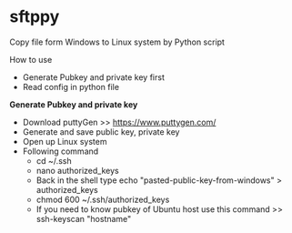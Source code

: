 # sftppy
Copy file form Windows to Linux system by Python script

How to use
- Generate Pubkey and private key first
- Read config in python file

**Generate Pubkey and private key**
- Download puttyGen >> https://www.puttygen.com/
- Generate and save public key, private key
- Open up Linux system
- Following command
  - cd ~/.ssh
  - nano authorized_keys
  - Back in the shell type echo "pasted-public-key-from-windows" > authorized_keys
  - chmod 600 ~/.ssh/authorized_keys
  - If you need to know pubkey of Ubuntu host use this command >> ssh-keyscan "hostname"
  
  
